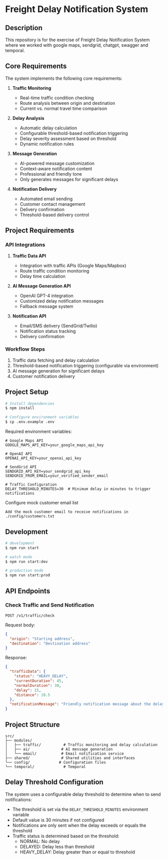# Freight Delay Notification System

## Description

This repository is for the exercise of Freight Delay Notification System where we worked with google maps, sendgrid, chatgpt, swagger and temporal.

## Core Requirements

The system implements the following core requirements:

1. **Traffic Monitoring**
   - Real-time traffic condition checking
   - Route analysis between origin and destination
   - Current vs. normal travel time comparison

2. **Delay Analysis**
   - Automatic delay calculation
   - Configurable threshold-based notification triggering
   - Delay severity assessment based on threshold
   - Dynamic notification rules

3. **Message Generation**
   - AI-powered message customization
   - Context-aware notification content
   - Professional and friendly tone
   - Only generates messages for significant delays

4. **Notification Delivery**
   - Automated email sending
   - Customer contact management
   - Delivery confirmation
   - Threshold-based delivery control

## Project Requirements

### API Integrations

1. **Traffic Data API**
   - Integration with traffic APIs (Google Maps/Mapbox)
   - Route traffic condition monitoring
   - Delay time calculation

2. **AI Message Generation API**
   - OpenAI GPT-4 integration
   - Customized delay notification messages
   - Fallback message system

3. **Notification API**
   - Email/SMS delivery (SendGrid/Twilio)
   - Notification status tracking
   - Delivery confirmation

### Workflow Steps

1. Traffic data fetching and delay calculation
2. Threshold-based notification triggering (configurable via environment)
3. AI message generation for significant delays
4. Customer notification delivery

## Project Setup

```bash
# Install dependencies
$ npm install

# Configure environment variables
$ cp .env.example .env
```

Required environment variables:
```
# Google Maps API
GOOGLE_MAPS_API_KEY=your_google_maps_api_key

# OpenAI API
OPENAI_API_KEY=your_openai_api_key

# SendGrid API
SENDGRID_API_KEY=your_sendgrid_api_key
SENDGRID_FROM_EMAIL=your_verified_sender_email

# Traffic Configuration
DELAY_THRESHOLD_MINUTES=30  # Minimum delay in minutes to trigger notifications
```

Configure mock customer email list
```
Add the mock customer email to receive notifications in ./config/customers.txt
```

## Development

```bash
# development
$ npm run start

# watch mode
$ npm run start:dev

# production mode
$ npm run start:prod
```

## API Endpoints

### Check Traffic and Send Notification
```http
POST /v1/traffic/check
```

Request body:
```json
{
  "origin": "Starting address",
  "destination": "Destination address"
}
```

Response:
```json
{
  "trafficData": {
    "status": "HEAVY_DELAY",
    "currentDuration": 45,
    "normalDuration": 30,
    "delay": 15,
    "distance": 10.5
  },
  "notificationMessage": "Friendly notification message about the delay (only included if delay exceeds threshold)"
}
```

## Project Structure

```
src/
├── modules/
│   ├── traffic/          # Traffic monitoring and delay calculation
│   ├── ai/              # AI message generation
│   └── email/           # Email notification service
├── shared/              # Shared utilities and interfaces
└── config/             # Configuration files
└── temporal/             # Temporal
```

## Delay Threshold Configuration

The system uses a configurable delay threshold to determine when to send notifications:

- The threshold is set via the `DELAY_THRESHOLD_MINUTES` environment variable
- Default value is 30 minutes if not configured
- Notifications are only sent when the delay exceeds or equals the threshold
- Traffic status is determined based on the threshold:
  - NORMAL: No delay
  - DELAYED: Delay less than threshold
  - HEAVY_DELAY: Delay greater than or equal to threshold